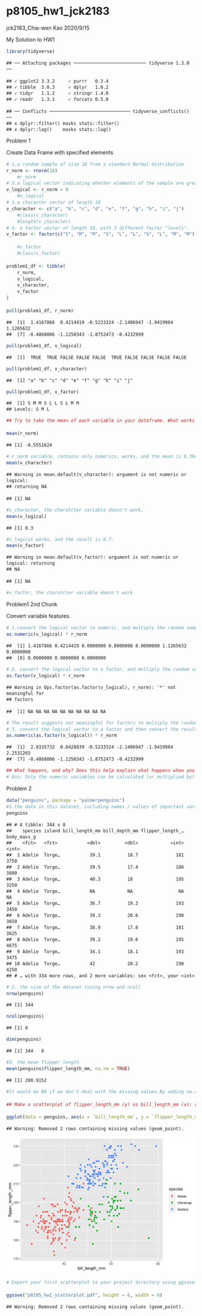 p8105\_hw1\_jck2183
================
jck2183\_Chia-wen Kao
2020/9/15

My Solution to HW1

``` r
library(tidyverse)
```

    ## ── Attaching packages ─────────────────────────── tidyverse 1.3.0 ──

    ## ✓ ggplot2 3.3.2     ✓ purrr   0.3.4
    ## ✓ tibble  3.0.3     ✓ dplyr   1.0.2
    ## ✓ tidyr   1.1.2     ✓ stringr 1.4.0
    ## ✓ readr   1.3.1     ✓ forcats 0.5.0

    ## ── Conflicts ────────────────────────────── tidyverse_conflicts() ──
    ## x dplyr::filter() masks stats::filter()
    ## x dplyr::lag()    masks stats::lag()

Problem 1

Create Data Frame with specified elements

``` r
# 1.a random sample of size 10 from a standard Normal distribution
r_norm <- rnorm(10)
    #r_norm
# 2.a logical vector indicating whether elements of the sample are greater than 0
v_logical <- r_norm > 0
    #v_logical
# 3.a character vector of length 10
v_character <- c("a", "b", "c", "d", "e", "f", "g", "h", "i", "j")
    #class(v_character)
    #length(v_character)
# 4. a factor vector of length 10, with 3 different factor "levels".
v_factor <- factor(c("S", "M", "M", "S", "L", "L", "S", "L", "M", "M"), levels = c("S", "M", "L"))

    #v_factor
    #class(v_factor)

problem1_df <- tibble(
    r_norm, 
    v_logical,
    v_character, 
    v_factor
)

pull(problem1_df, r_norm)
```

    ##  [1]  1.4167866  0.4214419 -0.5233324 -2.1406947 -1.9419984  1.1265632
    ##  [7] -0.4868086 -1.1250343 -1.8752473 -0.4232999

``` r
pull(problem1_df, v_logical)
```

    ##  [1]  TRUE  TRUE FALSE FALSE FALSE  TRUE FALSE FALSE FALSE FALSE

``` r
pull(problem1_df, v_character)
```

    ##  [1] "a" "b" "c" "d" "e" "f" "g" "h" "i" "j"

``` r
pull(problem1_df, v_factor)
```

    ##  [1] S M M S L L S L M M
    ## Levels: S M L

``` r
## Try to take the mean of each variable in your dataframe. What works and what doesn’t?

mean(r_norm) 
```

    ## [1] -0.5551624

``` r
# r_norm variable, contains only numerics, works, and the mean is 0.3043041.
mean(v_character) 
```

    ## Warning in mean.default(v_character): argument is not numeric or logical:
    ## returning NA

    ## [1] NA

``` r
#v_character, the charatcter variable doesn't work.
mean(v_logical) 
```

    ## [1] 0.3

``` r
#v_logical works, and the result is 0.7.
mean(v_factor) 
```

    ## Warning in mean.default(v_factor): argument is not numeric or logical: returning
    ## NA

    ## [1] NA

``` r
#v_factor, the charatcter variable doesn't work
```

Problem1 2nd Chunk

Convert variable features.

``` r
# 1.convert the logical vector to numeric, and multiply the random sample by the result
as.numeric(v_logical) * r_norm
```

    ##  [1] 1.4167866 0.4214419 0.0000000 0.0000000 0.0000000 1.1265632 0.0000000
    ##  [8] 0.0000000 0.0000000 0.0000000

``` r
# 2. convert the logical vector to a factor, and multiply the random sample by the result
as.factor(v_logical) * r_norm
```

    ## Warning in Ops.factor(as.factor(v_logical), r_norm): '*' not meaningful for
    ## factors

    ##  [1] NA NA NA NA NA NA NA NA NA NA

``` r
# The result suggests not meaningful for factors to multiply the random sample
# 3. convert the logical vector to a factor and then convert the result to numeric, and multiply the random sample by the result.
as.numeric(as.factor(v_logical)) * r_norm
```

    ##  [1]  2.8335732  0.8428839 -0.5233324 -2.1406947 -1.9419984  2.2531265
    ##  [7] -0.4868086 -1.1250343 -1.8752473 -0.4232999

``` r
## What happens, and why? Does this help explain what happens when you try to take the mean?
# Ans: Only the numeric variables can be calculated (or multiplied by) with the random sample. This also help to explain what happens when we tried to take the mean. Since only numeric variables can be calculated, including taking mean. Character / Logical variables are not available for the calculation.
```

Problem 2

``` r
data("penguins", package = "palmerpenguins")
#1.the data in this dataset, including names / values of important variables
penguins
```

    ## # A tibble: 344 x 8
    ##    species island bill_length_mm bill_depth_mm flipper_length_… body_mass_g
    ##    <fct>   <fct>           <dbl>         <dbl>            <int>       <int>
    ##  1 Adelie  Torge…           39.1          18.7              181        3750
    ##  2 Adelie  Torge…           39.5          17.4              186        3800
    ##  3 Adelie  Torge…           40.3          18                195        3250
    ##  4 Adelie  Torge…           NA            NA                 NA          NA
    ##  5 Adelie  Torge…           36.7          19.3              193        3450
    ##  6 Adelie  Torge…           39.3          20.6              190        3650
    ##  7 Adelie  Torge…           38.9          17.8              181        3625
    ##  8 Adelie  Torge…           39.2          19.6              195        4675
    ##  9 Adelie  Torge…           34.1          18.1              193        3475
    ## 10 Adelie  Torge…           42            20.2              190        4250
    ## # … with 334 more rows, and 2 more variables: sex <fct>, year <int>

``` r
# 2. the size of the dataset (using nrow and ncol)
nrow(penguins)
```

    ## [1] 344

``` r
ncol(penguins)
```

    ## [1] 8

``` r
dim(penguins)
```

    ## [1] 344   8

``` r
#3. the mean flipper length
mean(penguins$flipper_length_mm, na.rm = TRUE) 
```

    ## [1] 200.9152

``` r
#It would be NA if we don't deal with the missing values.By adding na.rm = TRUE syntax, we can remove the missing values and get the mean of the mean flipper length = 200.9152 mm.

## Make a scatterplot of flipper_length_mm (y) vs bill_length_mm (x); color points using the species variable (adding color = ... inside of aes in your ggplot code should help).

ggplot(data = penguins, aes(x = `bill_length_mm`, y = `flipper_length_mm`)) + geom_point(aes(color = `species`))
```

    ## Warning: Removed 2 rows containing missing values (geom_point).

![](p8105_hw1_jck2183_files/figure-gfm/unnamed-chunk-4-1.png)<!-- -->

``` r
# Export your first scatterplot to your project directory using ggsave.

ggsave("p8105_hw1_scatterplot.pdf", height = 6, width = 6)
```

    ## Warning: Removed 2 rows containing missing values (geom_point).
